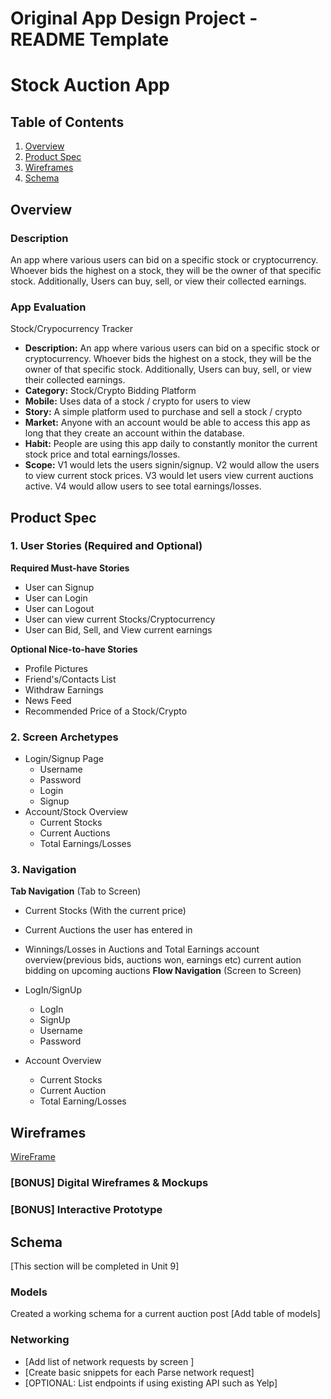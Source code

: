 Original App Design Project - README Template
===

# Stock Auction App

## Table of Contents
1. [Overview](#Overview)
1. [Product Spec](#Product-Spec)
1. [Wireframes](#Wireframes)
2. [Schema](#Schema)

## Overview
### Description
An app where various users can bid on a specific stock or cryptocurrency. Whoever bids the highest on a stock, they will be the owner of that specific stock. Additionally, Users can buy, sell, or view their collected earnings.

### App Evaluation
Stock/Crypocurrency Tracker
- **Description:** An app where various users can bid on a specific stock or cryptocurrency. Whoever bids the highest on a stock, they will be the owner of that specific stock. Additionally, Users can buy, sell, or view their collected earnings.
- **Category:** Stock/Crypto Bidding Platform
- **Mobile:** Uses data of a stock / crypto for users to view
- **Story:** A simple platform used to purchase and sell a stock / crypto
- **Market:** Anyone with an account would be able to access this app as long that they create an account within the database.
- **Habit:** People are using this app daily to constantly monitor the current stock price and total earnings/losses.
- **Scope:** V1 would lets the users signin/signup. V2 would allow the users to view current stock prices. V3 would let users view current auctions active. V4 would allow users to see total earnings/losses.

## Product Spec

### 1. User Stories (Required and Optional)

**Required Must-have Stories**

* User can Signup
* User can Login
* User can Logout
* User can view current Stocks/Cryptocurrency
* User can Bid, Sell, and View current earnings

**Optional Nice-to-have Stories**

* Profile Pictures
* Friend's/Contacts List
* Withdraw Earnings
* News Feed
* Recommended Price of a Stock/Crypto

### 2. Screen Archetypes

* Login/Signup Page
   * Username
   * Password
   * Login
   * Signup
* Account/Stock Overview
   * Current Stocks
   * Current Auctions
   * Total Earnings/Losses

### 3. Navigation

**Tab Navigation** (Tab to Screen)

* Current Stocks (With the current price)
*  Current Auctions the user has entered in
* Winnings/Losses in Auctions and Total Earnings
account overview(previous bids, auctions won, earnings etc)
current aution bidding on
upcoming auctions
**Flow Navigation** (Screen to Screen)

* LogIn/SignUp
   * LogIn
   * SignUp
   * Username
   * Password
* Account Overview
   * Current Stocks
   * Current Auction
   * Total Earning/Losses

## Wireframes
[WireFrame](https://user-images.githubusercontent.com/75055276/162356465-23e227fa-2ede-40c9-a7c5-8f89b6584802.jpg)


### [BONUS] Digital Wireframes & Mockups

### [BONUS] Interactive Prototype

## Schema 
[This section will be completed in Unit 9]
### Models
Created a working schema for a current auction post
[Add table of models]
### Networking
- [Add list of network requests by screen ]
- [Create basic snippets for each Parse network request]
- [OPTIONAL: List endpoints if using existing API such as Yelp]
